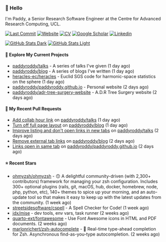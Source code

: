 ### 👋 Hello

I'm Paddy, a Senior Research Software Engineer at the Centre for Advanced
Research Computing, UCL.

[![Last Commit](https://img.shields.io/github/last-commit/paddyroddy/paddyroddy/main?label=updated)](https://github.com/paddyroddy)
[![Website](https://img.shields.io/badge/GitHub%20Pages-222?logo=githubpages&logoColor=fff&style=for-the-badge&style=flat)](https://paddyroddy.github.io)
[![CV](https://img.shields.io/badge/CV-PDF-pink.svg)](https://paddyroddy.github.io/cv)
[![Google Scholar](https://img.shields.io/badge/Google%20Scholar-4285F4?logo=googlescholar&logoColor=fff&style=for-the-badge&style=flat)](https://scholar.google.com/citations?user=OFigHUwAAAAJ)
[![Linkedin](https://img.shields.io/badge/LinkedIn-0A66C2?logo=linkedin&logoColor=fff&style=for-the-badge&style=flat)](https://www.linkedin.com/in/patrickjamesroddy)

[![GitHub Stats Dark](https://github-readme-stats-paddyroddy.vercel.app/api?username=paddyroddy&disable_animations=true&hide_border=true&hide_title=true&include_all_commits=true&rank_icon=github&show=prs_merged,reviews&show_icons=true&theme=tokyonight)](https://github.com/paddyroddy/paddyroddy#gh-dark-mode-only)
[![GitHub Stats Light](https://github-readme-stats-paddyroddy.vercel.app/api?username=paddyroddy&disable_animations=true&hide_border=true&hide_title=true&include_all_commits=true&rank_icon=github&show=prs_merged,reviews&show_icons=true&theme=default)](https://github.com/paddyroddy/paddyroddy#gh-light-mode-only)

#### 👷 Explore My Current Projects

- [paddyroddy/talks](https://github.com/paddyroddy/talks) - A series of talks I&#39;ve given
  (1 day ago)
- [paddyroddy/blog](https://github.com/paddyroddy/blog) - A series of blogs I&#39;ve written
  (1 day ago)
- [heracles-ec/heracles](https://github.com/heracles-ec/heracles) - Euclid SGS code for harmonic-space statistics on the sphere
  (1 day ago)
- [paddyroddy/paddyroddy.github.io](https://github.com/paddyroddy/paddyroddy.github.io) - Personal website
  (2 days ago)
- [paddyroddy/adr-tree-surgery-website](https://github.com/paddyroddy/adr-tree-surgery-website) - A.D.R Tree Surgery website
  (2 days ago)

#### 🔨 My Recent Pull Requests

- [Add collab hour link](https://github.com/paddyroddy/talks/pull/66) on [paddyroddy/talks](https://github.com/paddyroddy/talks)
  (1 day ago)
- [Turn off full page layout](https://github.com/paddyroddy/blog/pull/3) on [paddyroddy/blog](https://github.com/paddyroddy/blog)
  (1 day ago)
- [Improve listing and don&#39;t open links in new tabs](https://github.com/paddyroddy/talks/pull/65) on [paddyroddy/talks](https://github.com/paddyroddy/talks)
  (2 days ago)
- [Remove external tab links](https://github.com/paddyroddy/blog/pull/2) on [paddyroddy/blog](https://github.com/paddyroddy/blog)
  (2 days ago)
- [Links open in same tab](https://github.com/paddyroddy/paddyroddy.github.io/pull/109) on [paddyroddy/paddyroddy.github.io](https://github.com/paddyroddy/paddyroddy.github.io)
  (2 days ago)

#### ⭐ Recent Stars

- [ohmyzsh/ohmyzsh](https://github.com/ohmyzsh/ohmyzsh) - 🙃   A delightful community-driven (with 2,300&#43; contributors) framework for managing your zsh configuration. Includes 300&#43; optional plugins (rails, git, macOS, hub, docker, homebrew, node, php, python, etc), 140&#43; themes to spice up your morning, and an auto-update tool so that makes it easy to keep up with the latest updates from the community.
  (1 week ago)
- [streetsidesoftware/cspell](https://github.com/streetsidesoftware/cspell) - A Spell Checker for Code!
  (1 week ago)
- [jdx/mise](https://github.com/jdx/mise) - dev tools, env vars, task runner
  (2 weeks ago)
- [quarto-ext/fontawesome](https://github.com/quarto-ext/fontawesome) - Use Font Awesome icons in HTML and PDF documents.
  (2 weeks ago)
- [marlonrichert/zsh-autocomplete](https://github.com/marlonrichert/zsh-autocomplete) - 🤖 Real-time type-ahead completion for Zsh. Asynchronous find-as-you-type autocompletion.
  (2 weeks ago)
